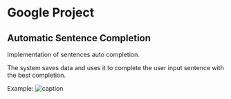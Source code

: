  # Google Project
 ## Automatic Sentence Completion
 
Implementation of sentences auto completion.

The system saves data and uses it to complete the user input sentence with the best completion.

Example:
![caption](./examples)
